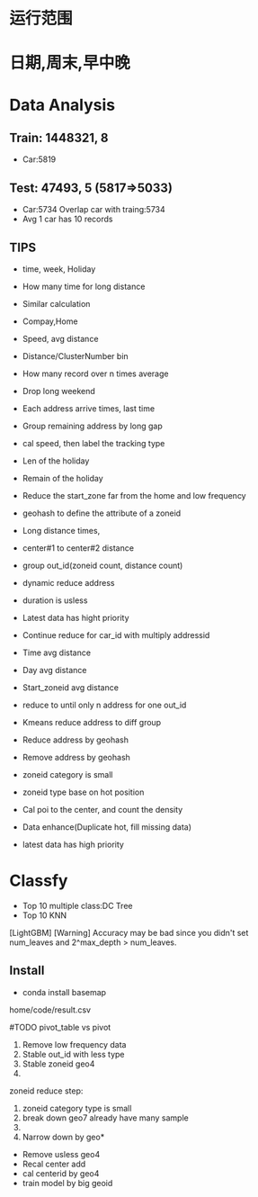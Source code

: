 # 运行范围

# 日期,周末,早中晚


# Data Analysis
## Train: 1448321, 8
* Car:5819

## Test: 47493, 5 (5817=>5033)
* Car:5734 Overlap car with traing:5734
* Avg 1 car has 10 records

## TIPS
* time, week, Holiday
* How many time for long distance
* Similar calculation
* Compay,Home
* Speed, avg distance 
* Distance/ClusterNumber bin
* How many record over n times average
* Drop long weekend
* Each address arrive times, last time
* Group remaining address by long gap
* cal speed, then label the tracking type
* Len of the holiday
* Remain of the holiday 
* Reduce the start_zone far from the home and low frequency
* geohash to define the attribute of a zoneid
* Long distance times, 
* center#1 to center#2 distance
* group out_id(zoneid count, distance count)
* dynamic reduce address
* duration is usless
* Latest data has hight priority

* Continue reduce for car_id with multiply addressid
* Time avg distance
* Day avg distance
* Start_zoneid avg distance
* reduce to until only n address for one out_id
* Kmeans reduce address to diff group

* Reduce address by geohash

* Remove address by geohash

* zoneid category is small

* zoneid type base on hot position
* Cal poi to the center, and count the density
* Data enhance(Duplicate hot, fill missing data)
* latest data has high priority

# Classfy
* Top 10 multiple class:DC Tree
* Top 10 KNN



[LightGBM] [Warning] Accuracy may be bad since you didn't set num_leaves and 2^max_depth > num_leaves.


## 

## Install
* conda install basemap

home/code/result.csv


#TODO
pivot_table vs pivot


1) Remove low frequency data
2) Stable out_id with less type
3) Stable zoneid geo4
4) 



zoneid reduce step:
1) zoneid category type is small
2) break down geo7 already have many sample
3) 
4) Narrow down by geo*



* Remove usless geo4
* Recal center add
* cal centerid by geo4
* train model by big geoid